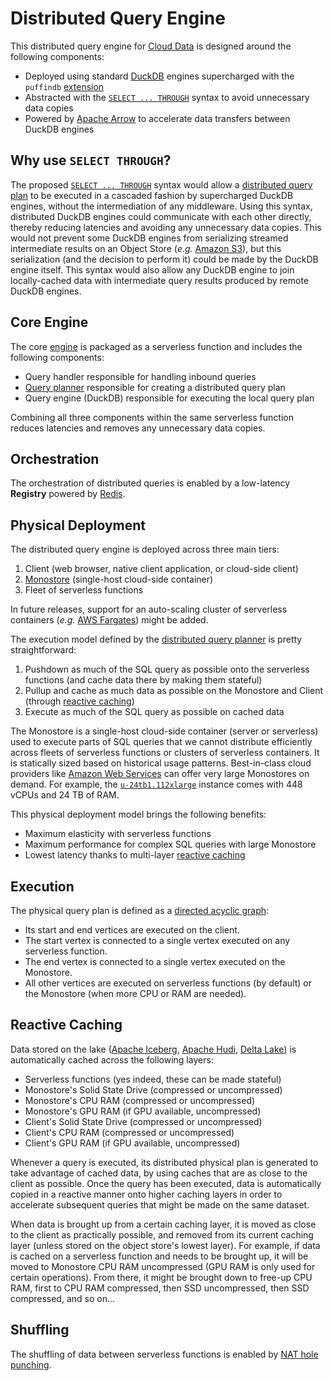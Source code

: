 # Distributed Query Engine
This distributed query engine for [Cloud Data](../CLOUD.md) is designed around the following components:
- Deployed using standard [DuckDB](https://duckdb.org/) engines supercharged with the `puffindb` [extension](Extension.md)
- Abstracted with the [`SELECT ... THROUGH`](../EDDI.md#implementation) syntax to avoid unnecessary data copies
- Powered by [Apache Arrow](https://arrow.apache.org/) to accelerate data transfers between DuckDB engines

## Why use `SELECT THROUGH`?
The proposed [`SELECT ... THROUGH`](../EDDI.md#implementation) syntax would allow a [distributed query plan](Query%20Planner.md) to be executed in a cascaded fashion by supercharged DuckDB engines, without the intermediation of any middleware. Using this syntax, distributed DuckDB engines could communicate with each other directly, thereby reducing latencies and avoiding any unnecessary data copies. This would not prevent some DuckDB engines from serializing streamed intermediate results on an Object Store (*e.g.* [Amazon S3](https://aws.amazon.com/s3/)), but this serialization (and the decision to perform it) could be made by the DuckDB engine itself. This syntax would also allow any DuckDB engine to join locally-cached data with intermediate query results produced by remote DuckDB engines.

## Core Engine
The core [engine](../functions/engine/README.md) is packaged as a serverless function and includes the following components:
- Query handler responsible for handling inbound queries
- [Query planner](Query%20Planner.md) responsible for creating a distributed query plan
- Query engine (DuckDB) responsible for executing the local query plan

Combining all three components within the same serverless function reduces latencies and removes any unnecessary data copies.

## Orchestration
The orchestration of distributed queries is enabled by a low-latency **Registry** powered by [Redis](https://redis.io/).

## Physical Deployment
The distributed query engine is deployed across three main tiers:
1. Client (web browser, native client application, or cloud-side client)
2. [Monostore](Monostore.md) (single-host cloud-side container)
3. Fleet of serverless functions

In future releases, support for an auto-scaling cluster of serverless containers (*e.g.* [AWS Fargates](https://aws.amazon.com/fargate/)) might be added.

The execution model defined by the [distributed query planner](Query%20Planner.md) is pretty straightforward:
1. Pushdown as much of the SQL query as possible onto the serverless functions (and cache data there by making them stateful)
2. Pullup and cache as much data as possible on the Monostore and Client (through [reactive caching](#Reactive%20Caching))
3. Execute as much of the SQL query as possible on cached data

The Monostore is a single-host cloud-side container (server or serverless) used to execute parts of SQL queries that we cannot distribute efficiently across fleets of serverless functions or clusters of serverless containers. It is statically sized based on historical usage patterns. Best-in-class cloud providers like [Amazon Web Services](https://aws.amazon.com/) can offer very large Monostores on demand. For example, the [`u-24tb1.112xlarge`](https://aws.amazon.com/ec2/instance-types/high-memory/) instance comes with 448 vCPUs and 24 TB of RAM.

This physical deployment model brings the following benefits:
- Maximum elasticity with serverless functions
- Maximum performance for complex SQL queries with large Monostore
- Lowest latency thanks to multi-layer [reactive caching](#Reactive%20Caching)


## Execution
The physical query plan is defined as a [directed acyclic graph](https://en.wikipedia.org/wiki/Directed_acyclic_graph):

- Its start and end vertices are executed on the client.
- The start vertex is connected to a single vertex executed on any serverless function.
- The end vertex is connected to a single vertex executed on the Monostore.
- All other vertices are executed on serverless functions (by default) or the Monostore (when more CPU or RAM are needed).

## Reactive Caching
Data stored on the lake ([Apache Iceberg](https://iceberg.apache.org/), [Apache Hudi](https://hudi.apache.org/), [Delta Lake](https://delta.io/)) is automatically cached across the following layers:
- Serverless functions (yes indeed, these can be made stateful)
- Monostore's Solid State Drive (compressed or uncompressed)
- Monostore's CPU RAM (compressed or uncompressed)
- Monostore's GPU RAM (if GPU available, uncompressed)
- Client's Solid State Drive (compressed or uncompressed)
- Client's CPU RAM (compressed or uncompressed)
- Client's GPU RAM (if GPU available, uncompressed)

Whenever a query is executed, its distributed physical plan is generated to take advantage of cached data, by using caches that are as close to the client as possible. Once the query has been executed, data is automatically copied in a reactive manner onto higher caching layers in order to accelerate subsequent queries that might be made on the same dataset.

When data is brought up from a certain caching layer, it is moved as close to the client as practically possible, and removed from its current caching layer (unless stored on the object store's lowest layer). For example, if data is cached on a serverless function and needs to be brought up, it will be moved to Monostore CPU RAM uncompressed (GPU RAM is only used for certain operations). From there, it might be brought down to free-up CPU RAM, first to CPU RAM compressed, then SSD uncompressed, then SSD compressed, and so on...

## Shuffling
The shuffling of data between serverless functions is enabled by [NAT hole punching](https://github.com/spcl/tcpunch).
